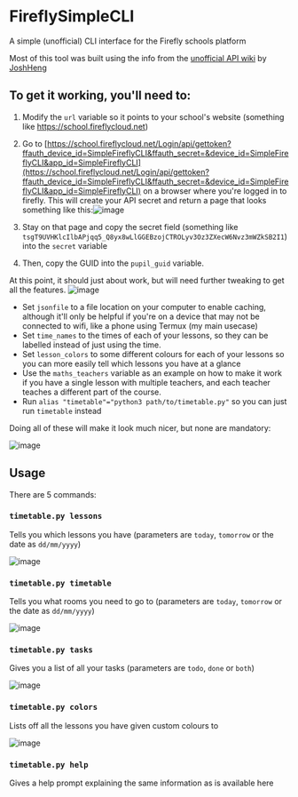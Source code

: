 # FireflySimpleCLI
A simple (unofficial) CLI interface for the Firefly schools platform

Most of this tool was built using the info from the [unofficial API wiki](https://github.com/JoshHeng/FireflyAPI/wiki) by [JoshHeng](https://github.com/JoshHeng)

## To get it working, you'll need to:
1. Modify the `url` variable so it points to your school's website (something like https://school.fireflycloud.net)
1. Go to [https://school.fireflycloud.net/Login/api/gettoken?ffauth_device_id=SimpleFireflyCLI&ffauth_secret=&device_id=SimpleFireflyCLI&app_id=SimpleFireflyCLI](https://school.fireflycloud.net/Login/api/gettoken?ffauth_device_id=SimpleFireflyCLI&ffauth_secret=&device_id=SimpleFireflyCLI&app_id=SimpleFireflyCLI) on a browser where you're logged in to firefly. This will create your API secret and return a page that looks something like this:![image](https://user-images.githubusercontent.com/48649272/226177026-2d7a6a3b-1b54-471c-8ef5-996d27af189b.png)

1. Stay on that page and copy the secret field (something like `tsgT9UVHKlcIlbAPjqq5_Q8yx8wLlGGEBzojCTROLyv3Oz3ZXecW6Nvz3mWZkSB2I1`) into the `secret` variable
1. Then, copy the GUID into the `pupil_guid` variable.

At this point, it should just about work, but will need further tweaking to get all the features.
![image](https://user-images.githubusercontent.com/48649272/226179234-c010fc39-dac8-44be-94a7-7c7675dd0f1e.png)

+ Set `jsonfile` to a file location on your computer to enable caching, although it'll only be helpful if you're on a device that may not be connected to wifi, like a phone using Termux (my main usecase)
+ Set `time_names` to the times of each of your lessons, so they can be labelled instead of just using the time.
+ Set `lesson_colors` to some different colours for each of your lessons so you can more easily tell which lessons you have at a glance
+ Use the `maths_teachers` variable as an example on how to make it work if you have a single lesson with multiple teachers, and each teacher teaches a different part of the course.
+ Run `alias "timetable"="python3 path/to/timetable.py"` so you can just run `timetable` instead

Doing all of these will make it look much nicer, but none are mandatory:

![image](https://user-images.githubusercontent.com/48649272/226179257-836db9db-5dca-47c1-aabb-ef5babdecf80.png)


## Usage

There are 5 commands:
### `timetable.py lessons`
Tells you which lessons you have (parameters are `today`, `tomorrow` or the date as `dd/mm/yyyy`)

![image](https://user-images.githubusercontent.com/48649272/226179278-35d1c540-5456-4140-b88c-b37cdeba5697.png)
### `timetable.py timetable`
Tells you what rooms you need to go to (parameters are `today`, `tomorrow` or the date as `dd/mm/yyyy`)

![image](https://user-images.githubusercontent.com/48649272/226178898-11b8ba10-08db-4ee0-8cca-aec9e65b6be8.png)
### `timetable.py tasks`
Gives you a list of all your tasks (parameters are `todo`, `done` or `both`)

![image](https://user-images.githubusercontent.com/48649272/226179314-65a575f4-3880-436c-8754-1b542275c7e9.png)
### `timetable.py colors`
Lists off all the lessons you have given custom colours to

![image](https://user-images.githubusercontent.com/48649272/226179340-4769cf08-f73f-407d-b5c1-085b16260b21.png)
### `timetable.py help`
Gives a help prompt explaining the same information as is available here
